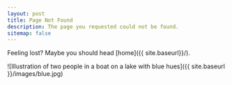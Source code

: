 ```yaml
---
layout: post
title: Page Not Found
description: The page you requested could not be found.
sitemap: false
---
```

Feeling lost? Maybe you should head [home]({{ site.baseurl}}/).

![Illustration of two people in a boat on a lake with blue hues]({{ site.baseurl }}/images/blue.jpg)